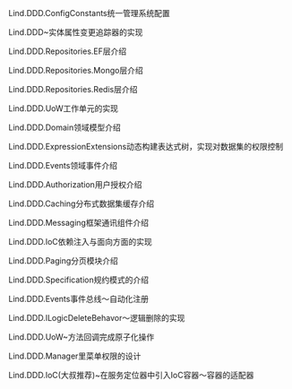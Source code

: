 ﻿Lind.DDD.ConfigConstants统一管理系统配置

Lind.DDD~实体属性变更追踪器的实现

Lind.DDD.Repositories.EF层介绍

Lind.DDD.Repositories.Mongo层介绍

Lind.DDD.Repositories.Redis层介绍

Lind.DDD.UoW工作单元的实现

Lind.DDD.Domain领域模型介绍

Lind.DDD.ExpressionExtensions动态构建表达式树，实现对数据集的权限控制

Lind.DDD.Events领域事件介绍

Lind.DDD.Authorization用户授权介绍

Lind.DDD.Caching分布式数据集缓存介绍

Lind.DDD.Messaging框架通讯组件介绍

Lind.DDD.IoC依赖注入与面向方面的实现

Lind.DDD.Paging分页模块介绍

Lind.DDD.Specification规约模式的介绍

Lind.DDD.Events事件总线～自动化注册

Lind.DDD.ILogicDeleteBehavor～逻辑删除的实现

Lind.DDD.UoW~方法回调完成原子化操作

Lind.DDD.Manager里菜单权限的设计

Lind.DDD.IoC(大叔推荐)~在服务定位器中引入IoC容器～容器的适配器